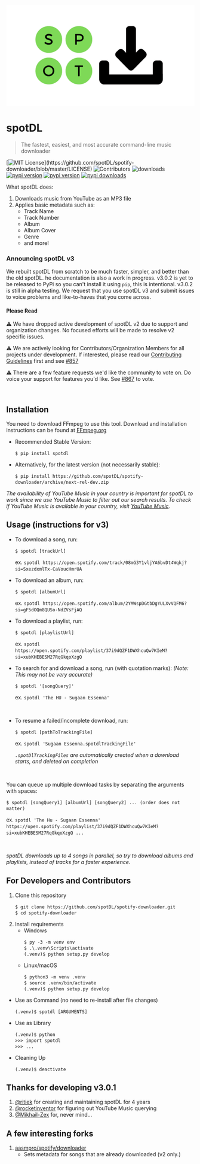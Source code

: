 ![logo](static/logo.png)

# spotDL

> The fastest, easiest, and most accurate command-line music downloader

[![MIT License](https://img.shields.io/apm/l/atomic-design-ui.svg?)](https://github.com/spotDL/spotify-downloader/blob/master/LICENSE) ![Contributors](https://img.shields.io/github/contributors/spotDL/spotify-downloader) ![downloads](https://img.shields.io/github/downloads/spotDL/spotify-downloader/latest/total) 
[![pypi version](https://img.shields.io/pypi/v/spotDL)](https://pypi.org/project/spotdl/) [![pypi version](https://img.shields.io/pypi/pyversions/spotDL)](https://pypi.org/project/spotdl/) [![pypi downloads](https://img.shields.io/pypi/dw/spotDL?label=downloads@pypi)](https://pypi.org/project/spotdl/) 


What spotDL does:
1. Downloads music from YouTube as an MP3 file
2. Applies basic metadata such as:
    - Track Name
    - Track Number
    - Album
    - Album Cover
    - Genre
    - and more!


### Announcing spotDL v3

We rebuilt spotDL from scratch to be much faster, simpler, and better than the old spotDL.
he documentation is also a work in progress. v3.0.2 is yet to be released to PyPi so you can't install it using `pip`, this is intentional. v3.0.2 is still in alpha testing. We request that you use spotDL v3 and submit issues to voice problems and like-to-haves that you come across.

#### Please Read

⚠ We have dropped active development of spotDL v2 due to support and organization changes. No focused efforts will be made to resolve v2 specific issues.

⚠ We are actively looking for Contributors/Organization Members for all projects under development. If interested, please read our [Contributing Guidelines](CONTRIBUTING.md) first and see [#857](https://github.com/spotDL/spotify-downloader/issues/857)

⚠ There are a few feature requests we'd like the community to vote on. Do voice your support for features you'd like. See [#867](https://github.com/spotDL/spotify-downloader/issues/867) to vote.

<br/>

## Installation

You need to download FFmpeg to use this tool. Download and installation instructions can be found at [FFmpeg.org](https://ffmpeg.org/)


- Recommended Stable Version:

    ```
    $ pip install spotdl
    ```

- Alternatively, for the latest version (not necessarily stable):

    ```
    $ pip install https://github.com/spotDL/spotify-downloader/archive/next-rel-dev.zip
    ```

*The availability of YouTube Music in your country is important for spotDL to work since we use YouTube Music to filter out our search results. To check if YouTube Music is available in your country, visit [YouTube Music](https://music.youtube.com).*


## Usage (instructions for v3)

- To download a song, run:

    ```
    $ spotdl [trackUrl]
    ```
    ex. `spotdl https://open.spotify.com/track/08mG3Y1vljYA6bvDt4Wqkj?si=SxezdxmlTx-CaVoucHmrUA`
    <br/>

- To download an album, run:

    ```
    $ spotdl [albumUrl]
    ```
    ex. `spotdl https://open.spotify.com/album/2YMWspDGtbDgYULXvVQFM6?si=gF5dOQm8QUSo-NdZVsFjAQ`
    <br/>

- To download a playlist, run:

    ```
    $ spotdl [playlistUrl]
    ```
    ex. `spotdl https://open.spotify.com/playlist/37i9dQZF1DWXhcuQw7KIeM?si=xubKHEBESM27RqGkqoXzgQ`
    <br/>

- To search for and download a song, run (with quotation marks):
    *(Note: This may not be very accurate)*

    ```
    $ spotdl '[songQuery]'
    ```
    ex. `spotdl 'The HU - Sugaan Essenna'`
    
    <br/>

- To resume a failed/incomplete download, run:

    ```
    $ spotdl [pathToTrackingFile]
    ```
    ex. `spotdl 'Sugaan Essenna.spotdlTrackingFile'`
    
    *`.spotDlTrackingFiles` are automatically created when a download starts, and deleted on completion*

<br/>

You can queue up multiple download tasks by separating the arguments with spaces:

```
$ spotdl [songQuery1] [albumUrl] [songQuery2] ... (order does not matter)
```
ex. `spotdl 'The Hu - Sugaan Essenna' https://open.spotify.com/playlist/37i9dQZF1DWXhcuQw7KIeM?si=xubKHEBESM27RqGkqoXzgQ ...`    

<br/>

*spotDL downloads up to 4 songs in parallel, so try to download albums and playlists, instead of tracks for a faster experience.*


## For Developers and Contributors

1. Clone this repository
    ```
    $ git clone https://github.com/spotDL/spotify-downloader.git
    $ cd spotify-downloader
    ```
2. Install requirements
    - Windows
        ```
        $ py -3 -m venv env
        $ .\.venv\Scripts\activate
        (.venv)$ python setup.py develop
        ```
    - Linux/macOS
      ```
      $ python3 -m venv .venv
      $ source .venv/bin/activate
      (.venv)$ python setup.py develop
      ```
-  Use as Command (no need to re-install after file changes)
    ```
    (.venv)$ spotdl [ARGUMENTS]
    ```
-  Use as Library
    ```
    (.venv)$ python
    >>> import spotdl
    >>> ...
    ```
- Cleaning Up
    ```
    (.venv)$ deactivate
    ```


## Thanks for developing v3.0.1
1. [@ritiek](https://github.com/ritiek) for creating and maintaining spotDL for 4 years
2. [@rocketinventor](https://github.com/rocketinventor) for figuring out YouTube Music querying
3. [@Mikhail-Zex](https://github.com/Mikhail-Zex) for, never mind...

## A few interesting forks
1. [aasmpro/spotify/downloader](https://github.com/aasmpro/spotify-downloader)
    - Sets metadata for songs that are already downloaded (v2 only.)
